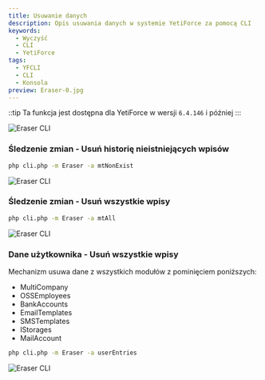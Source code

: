 ```yaml
---
title: Usuwanie danych
description: Opis usuwania danych w systemie YetiForce za pomocą CLI
keywords:
  - Wyczyść
  - CLI
  - YetiForce
tags:
  - YFCLI
  - CLI
  - Konsola
preview: Eraser-0.jpg
---
```


::tip
Ta funkcja jest dostępna dla YetiForce w wersji `6.4.146` i później
:::

![Eraser CLI](Eraser-0.jpg)

### Śledzenie zmian - Usuń historię nieistniejących wpisów

```bash
php cli.php -m Eraser -a mtNonExist
```

![Eraser CLI](Eraser-1.jpg)

### Śledzenie zmian - Usuń wszystkie wpisy

```bash
php cli.php -m Eraser -a mtAll
```

![Eraser CLI](Eraser-1.jpg)

### Dane użytkownika - Usuń wszystkie wpisy

Mechanizm usuwa dane z wszystkich modułów z pominięciem poniższych:

- MultiCompany
- OSSEmployees
- BankAccounts
- EmailTemplates
- SMSTemplates
- IStorages
- MailAccount

```bash
php cli.php -m Eraser -a userEntries
```

![Eraser CLI](Eraser-2.jpg)
